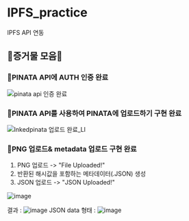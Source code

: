 # IPFS_practice
IPFS API 연동

## 💌증거물 모음💌
### 💚PINATA API에 AUTH 인증 완료
![pinata api 인증 완료](https://user-images.githubusercontent.com/81505421/168338585-c3a07287-d1a2-434e-933a-20c2160d9e9c.PNG)

### 💙PINATA API를 사용하여 PINATA에 업로드하기 구현 완료
![Inkedpinata 업로드 완료_LI](https://user-images.githubusercontent.com/81505421/168338839-727b2c9f-ab10-4fda-a4a9-d6c5e95e0074.jpg)

### 💜PNG 업로드& metadata 업로드 구현 완료
1. PNG 업로드 -> "File Uploaded!"
2. 반환된 해시값을 포함하는 메타데이터(.JSON) 생성
3. JSON 업로드 -> "JSON Uploaded!"

![image](https://user-images.githubusercontent.com/81505421/168483285-65912ba0-89ea-4135-8969-d309dcc84814.png)

결과 :
![image](https://user-images.githubusercontent.com/81505421/168483401-29374d75-bce0-4012-8d1c-c583d0294231.png)
JSON data 형태 :
![image](https://user-images.githubusercontent.com/81505421/168483414-6c7efb56-ce71-42fb-bf61-a443b9a09710.png)
